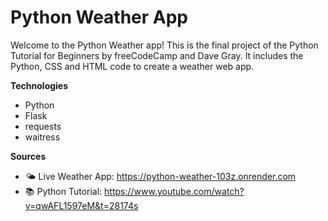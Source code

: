 # Python Weather App
Welcome to the Python Weather app! This is the final project of the Python Tutorial for Beginners by freeCodeCamp and Dave Gray. It includes the Python, CSS and HTML code to create a weather web app.

**Technologies**
- Python
- Flask
- requests
- waitress

**Sources**
- 🌤️ Live Weather App: https://python-weather-103z.onrender.com
- 📚 Python Tutorial: https://www.youtube.com/watch?v=qwAFL1597eM&t=28174s
